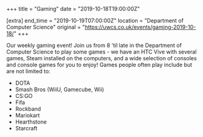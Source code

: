 +++
title = "Gaming"
date = "2019-10-18T19:00:00Z"

[extra]
end_time = "2019-10-19T07:00:00Z"
location = "Department of Computer Science"
original = "https://uwcs.co.uk/events/gaming-2019-10-18/"
+++

Our weekly gaming event\! Join us from 8 'til late in the Department of Computer Science to play some games - we have an HTC Vive with several games, Steam installed on the computers, and a wide selection of consoles and console games for you to enjoy\! Games people often play include but are not limited to:  

  - DOTA  
  - Smash Bros (WiiU, Gamecube, Wii)  
  - CS:GO  
  - Fifa  
  - Rockband  
  - Mariokart  
  - Hearthstone  
  - Starcraft

